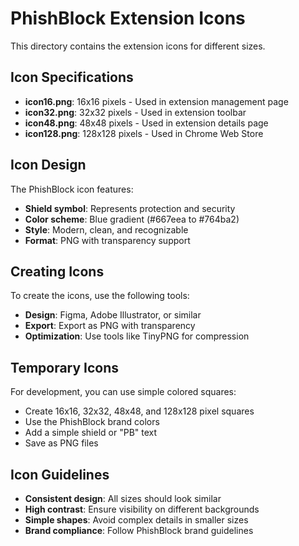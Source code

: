 # PhishBlock Extension Icons

This directory contains the extension icons for different sizes.

## Icon Specifications

- **icon16.png**: 16x16 pixels - Used in extension management page
- **icon32.png**: 32x32 pixels - Used in extension toolbar
- **icon48.png**: 48x48 pixels - Used in extension details page
- **icon128.png**: 128x128 pixels - Used in Chrome Web Store

## Icon Design

The PhishBlock icon features:
- **Shield symbol**: Represents protection and security
- **Color scheme**: Blue gradient (#667eea to #764ba2)
- **Style**: Modern, clean, and recognizable
- **Format**: PNG with transparency support

## Creating Icons

To create the icons, use the following tools:
- **Design**: Figma, Adobe Illustrator, or similar
- **Export**: Export as PNG with transparency
- **Optimization**: Use tools like TinyPNG for compression

## Temporary Icons

For development, you can use simple colored squares:
- Create 16x16, 32x32, 48x48, and 128x128 pixel squares
- Use the PhishBlock brand colors
- Add a simple shield or "PB" text
- Save as PNG files

## Icon Guidelines

- **Consistent design**: All sizes should look similar
- **High contrast**: Ensure visibility on different backgrounds
- **Simple shapes**: Avoid complex details in smaller sizes
- **Brand compliance**: Follow PhishBlock brand guidelines

